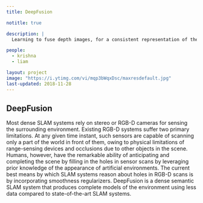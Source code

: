 ```yaml
---
title: DeepFusion

notitle: true

description: |
  Learning to fuse depth images, for a consistent representation of the world.

people:
  - krishna
  - liam

layout: project
image: "https://i.ytimg.com/vi/mqp3bWqxDsc/maxresdefault.jpg"
last-updated: 2018-11-28
---
```


## DeepFusion

Most dense SLAM systems rely on stereo or RGB-D cameras for sensing the surrounding environment. Existing RGB-D systems suffer two primary limitations. At any given time instant, such sensors are capable of scanning only a part of the world in front of them, owing to physical limitations of range-sensing devices and occlusions due to other objects in the scene. Humans, however, have the remarkable ability of anticipating and completing the scene by filling in the holes in sensor scans by leveraging prior knowledge of the appearance of artificial environments. The current best means by which SLAM systems reason about holes in RGB-D scans is by incorporating smoothness regularizers. DeepFusion is a dense semantic SLAM system that produces complete models of the environment using less data compared to state-of-the-art SLAM systems.
